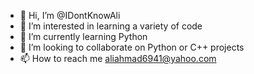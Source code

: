- 👋 Hi, I’m @IDontKnowAli
- 👀 I’m interested in learning a variety of code
- 🌱 I’m currently learning Python
- 💞️ I’m looking to collaborate on Python or C++ projects
- 📫 How to reach me aliahmad6941@yahoo.com
